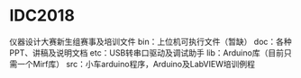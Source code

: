 # IDC2018
仪器设计大赛新生组赛事及培训文件
bin：上位机可执行文件（暂缺）
doc：各种PPT、讲稿及说明文档
etc：USB转串口驱动及调试助手
lib：Arduino库（目前只需一个Mirf库）
src：小车arduino程序，Arduino及LabVIEW培训例程
